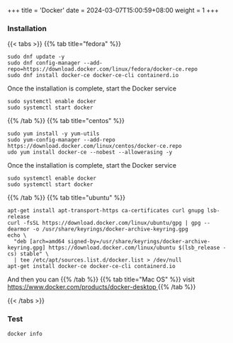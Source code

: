 +++
title = 'Docker'
date = 2024-03-07T15:00:59+08:00
weight = 1
+++

### Installation
{{< tabs >}}
{{% tab title="fedora" %}}
```shell
sudo dnf update -y 
sudo dnf config-manager --add-repo=https://download.docker.com/linux/fedora/docker-ce.repo
sudo dnf install docker-ce docker-ce-cli containerd.io 
```
Once the installation is complete, start the Docker service

```shell
sudo systemctl enable docker
sudo systemctl start docker
```

{{% /tab %}}
{{% tab title="centos" %}}
```shell
sudo yum install -y yum-utils
sudo yum-config-manager --add-repo https://download.docker.com/linux/centos/docker-ce.repo 
udo yum install docker-ce --nobest --allowerasing -y
```
Once the installation is complete, start the Docker service
```shell
sudo systemctl enable docker
sudo systemctl start docker
```

{{% /tab %}}
{{% tab title="ubuntu" %}}
```shell
apt-get install apt-transport-https ca-certificates curl gnupg lsb-release
curl -fsSL https://download.docker.com/linux/ubuntu/gpg | gpg --dearmor -o /usr/share/keyrings/docker-archive-keyring.gpg
echo \
  "deb [arch=amd64 signed-by=/usr/share/keyrings/docker-archive-keyring.gpg] https://download.docker.com/linux/ubuntu $(lsb_release -cs) stable" \
  | tee /etc/apt/sources.list.d/docker.list > /dev/null
apt-get install docker-ce docker-ce-cli containerd.io
```
And then you can 
{{% /tab %}}
{{% tab title="Mac OS" %}}
visit [https://www.docker.com/products/docker-desktop ](https://www.docker.com/products/docker-desktop )
{{% /tab %}}

{{< /tabs >}}


### Test
```shell
docker info
```